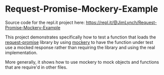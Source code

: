 # Request-Promise-Mockery-Example

Source code for the repl.it project here: https://repl.it/@JimLynch/Request-Promise-Mockery-Example

This project demonstrates specifically how to test a function that loads the [request-promise](https://github.com/request/request-promise) library by using [mockery](https://github.com/mfncooper/mockery) to have the function under test use a mocked response rather than requiring the library and using the real implementation.

More generally, it shows how to use mockery to mock objects and functions that are require'd in other files.
